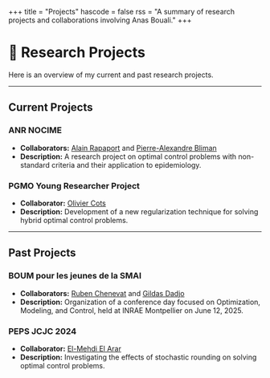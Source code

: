 +++
title = "Projects"
hascode = false
rss = "A summary of research projects and collaborations involving Anas Bouali."
+++

# 🚀 Research Projects

Here is an overview of my current and past research projects.

---

## Current Projects

### ANR NOCIME
* **Collaborators:** [Alain Rapaport](https://sites.google.com/site/alainrapaport) and [Pierre-Alexandre Bliman](https://who.rocq.inria.fr/Pierre-Alexandre.Bliman/)
* **Description:** A research project on optimal control problems with non-standard criteria and their application to epidemiology.

### PGMO Young Researcher Project
* **Collaborator:** [Olivier Cots](https://ocots.github.io/)
* **Description:** Development of a new regularization technique for solving hybrid optimal control problems.

---

## Past Projects

### BOUM pour les jeunes de la SMAI
* **Collaborators:** [Ruben Chenevat](https://rubenchenevat.github.io/) and [Gildas Dadjo](https://dadjo-mahugnon-gildas.github.io/site-web/)
* **Description:** Organization of a conference day focused on Optimization, Modeling, and Control, held at INRAE Montpellier on June 12, 2025.

### PEPS JCJC 2024
* **Collaborator:** [El-Mehdi El Arar](https://mehdielarar.github.io/)
* **Description:** Investigating the effects of stochastic rounding on solving optimal control problems.